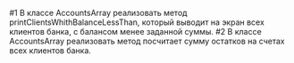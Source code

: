 #1
В классе AccountsArray реализовать метод printClientsWhithBalanceLessThan, который выводит на экран всех клиентов банка, с балансом менее заданной суммы. 
#2
В классе AccountsArray реализовать метод посчитает сумму остатков на счетах всех клиентов банка. 

